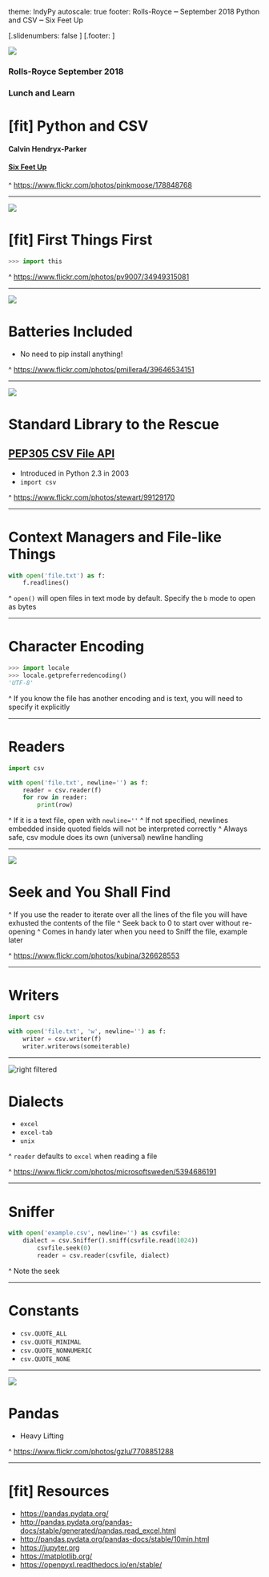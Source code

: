 theme: IndyPy
autoscale: true
footer: Rolls-Royce ┉  September 2018 Python and CSV ┉  Six Feet Up

[.slidenumbers: false ]
[.footer: ]

![](https://c1.staticflickr.com/1/59/178848768_349eda144f_o.jpg)

### **Rolls-Royce** September 2018
### Lunch and Learn

# [fit] Python and CSV

#### Calvin Hendryx-Parker
#### [Six Feet Up](http://www.sixfeetup.com)

^ https://www.flickr.com/photos/pinkmoose/178848768

---

![](https://c1.staticflickr.com/5/4285/34949315081_0ce1488dfe_k.jpg)

# [fit] First Things First

```python
>>> import this
```

^ https://www.flickr.com/photos/pv9007/34949315081

---
![](https://c1.staticflickr.com/5/4719/39646534151_86915b3651_k.jpg)

# Batteries Included

* No need to pip install anything!

^ https://www.flickr.com/photos/pmillera4/39646534151

---
![](https://c1.staticflickr.com/1/36/99129170_7d542023a6_o.jpg)

# Standard Library to the Rescue

## [PEP305 CSV File API](https://www.python.org/dev/peps/pep-0305/)

* Introduced in Python 2.3 in 2003
* `import csv`

^ https://www.flickr.com/photos/stewart/99129170

---

# Context Managers and File-like Things

```python
with open('file.txt') as f:
    f.readlines()
```

^ `open()` will open files in text mode by default. Specify the `b` mode to open as bytes

---

# Character Encoding

```python
>>> import locale
>>> locale.getpreferredencoding()
'UTF-8'
```

^ If you know the file has another encoding and is text, you will need to specify it explicitly

---

# Readers

```python
import csv

with open('file.txt', newline='') as f:
    reader = csv.reader(f)
	for row in reader:
        print(row)
```

^ If it is a text file, open with `newline=''`
^ If not specified, newlines embedded inside quoted fields will not be interpreted correctly
^ Always safe, csv module does its own (universal) newline handling

---
![](https://c1.staticflickr.com/1/134/326628553_91e986ab0c_o.jpg)

# Seek and You Shall Find

^ If you use the reader to iterate over all the lines of the file you will have exhusted the contents of the file
^ Seek back to 0 to start over without re-opening
^ Comes in handy later when you need to Sniff the file, example later

^ https://www.flickr.com/photos/kubina/326628553

---

# Writers

```python
import csv

with open('file.txt', 'w', newline='') as f:
    writer = csv.writer(f)
	writer.writerows(someiterable)
```

---
![right filtered](https://c2.staticflickr.com/6/5293/5394686191_7522a08151_o.jpg)

# Dialects

* `excel`
* `excel-tab`
* `unix`

^ `reader` defaults to `excel` when reading a file

^ https://www.flickr.com/photos/microsoftsweden/5394686191

---

# Sniffer

```python
with open('example.csv', newline='') as csvfile:
    dialect = csv.Sniffer().sniff(csvfile.read(1024))
        csvfile.seek(0)
        reader = csv.reader(csvfile, dialect)
```

^ Note the seek

---

# Constants

* `csv.QUOTE_ALL`
* `csv.QUOTE_MINIMAL`
* `csv.QUOTE_NONNUMERIC`
* `csv.QUOTE_NONE`

---
![](https://c1.staticflickr.com/9/8018/7708851288_88b6255534_k.jpg)

# Pandas

* Heavy Lifting

^ https://www.flickr.com/photos/gzlu/7708851288

---

# [fit] Resources

* https://pandas.pydata.org/
* http://pandas.pydata.org/pandas-docs/stable/generated/pandas.read_excel.html
* http://pandas.pydata.org/pandas-docs/stable/10min.html
* https://jupyter.org
* https://matplotlib.org/
* https://openpyxl.readthedocs.io/en/stable/

